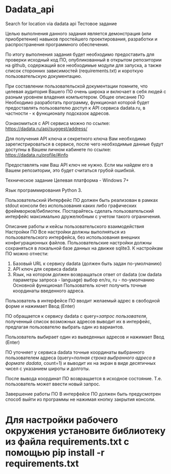 # Dadata_api
Search for location via dadata api
Тестовое задание

Целью выполнения данного задания является демонстрация (или приобретение) навыков простейшего проектирования, разработки и распространения программного обеспечения.

По итогу выполнения задания будет необходимо предоставить для проверки исходный код ПО, опубликованный в открытом репозитории на github, содержащий все необходимые модули для запуска, а также список сторонних зависимостей (requirements.txt) и короткую пользовательскую документацию.

При составлении пользовательской документации помните, что целевая аудитория Вашего ПО очень широка и включает в себя людей с разным уровнем владения компьютером.
Общее описание ПО
Необходимо разработать программу, функционал которой будет предоставлять пользователю доступ к API сервиса dadata.ru, в частности - к функционалу подсказок адресов.

Ознакомиться с API сервиса можно по ссылке: https://dadata.ru/api/suggest/address/

Для получения API ключа и секретного ключа Вам необходимо зарегистрироваться в сервисе, после чего необходимые данные будут доступны в Вашем личном кабинете по ссылке: https://dadata.ru/profile/#info

Предоставлять нам Ваш API ключ не нужно. 
Если мы найдем его в Вашем репозитории, это будет считаться грубой ошибкой.

Техническое задание
Целевая платформа - Windows 7+

Язык программирования Python 3.

Пользовательский Интерфейс ПО должен быть реализован в рамках stdout консоли без использования каких либо графических фреймворков/библиотек.
Постарайтесь сделать пользовательский интерфейс максимально дружелюбным с учетом такого ограничения.

Описание работы и кейсы пользовательского взаимодействия
Настройки ПО
Все настройки должны выполняться из пользовательского интерфейса, без использования внешних конфигурационных файлов.
Пользовательские настройки должны сохраняться в локальной базе данных на движке sqlite3.
К настройкам ПО можно отнести:
1. Базовый URL к сервису dadata (должен быть задан по-умолчанию)
2. API ключ для сервиса dadata
3. Язык, на котором должен возвращаться ответ от dadata (см dadata параметры запроса - language) выбор en/ru, ru - по-умолчанию
Основной функционал
Пользователь хочет получить точные координаты введенного адреса.

Пользователь в интерфейсе ПО вводит желаемый адрес в свободной форме и нажимает Ввод (Enter)

ПО обращается к сервису dadata с query=*запрос пользователя*, полученный список возможных адресов выводит их в интерфейс, предлагая пользователю выбрать один из вариантов.

Пользователь выбирает один из выведенных адресов и нажимает Ввод (Enter)

ПО уточняет у сервиса dadata точные координаты выбранного пользователем адреса (query=*полная строка выбранного адреса в формате dadata*, count=1) и выводит их на экран в виде десятичных чисел с указанием широты и долготы.

После вывода координат ПО возвращается в исходное состояние. Т.е. пользователь может ввести новый запрос.

Завершение работы ПО
В интерфейсе ПО должен быть предусмотрен способ выйти из программы не нажимая кнопку закрытия консоли.
# Для настройки рабочего окружения установите библиотеку из файла requirements.txt c помощью pip install -r requirements.txt 
